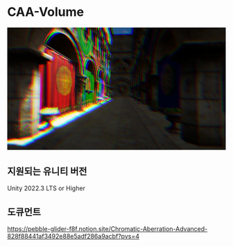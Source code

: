 # CAA-Volume 
![Preview.jpg](Assets/Textures/Preview.jpg)

## 지원되는 유니티 버전
Unity 2022.3 LTS or Higher

## 도큐먼트
https://pebble-glider-f8f.notion.site/Chromatic-Aberration-Advanced-828f88441af3492e88e5adf286a9acbf?pvs=4